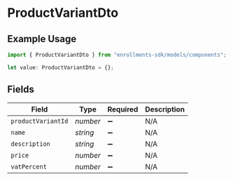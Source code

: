 # ProductVariantDto

## Example Usage

```typescript
import { ProductVariantDto } from "enrollments-sdk/models/components";

let value: ProductVariantDto = {};
```

## Fields

| Field              | Type               | Required           | Description        |
| ------------------ | ------------------ | ------------------ | ------------------ |
| `productVariantId` | *number*           | :heavy_minus_sign: | N/A                |
| `name`             | *string*           | :heavy_minus_sign: | N/A                |
| `description`      | *string*           | :heavy_minus_sign: | N/A                |
| `price`            | *number*           | :heavy_minus_sign: | N/A                |
| `vatPercent`       | *number*           | :heavy_minus_sign: | N/A                |